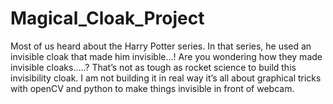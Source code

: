 # Magical_Cloak_Project
Most of us heard about the Harry Potter series. In that series, he used an invisible cloak that made him invisible...! Are you wondering how they made invisible cloaks.....? That’s not as tough as rocket science to build this invisibility cloak.
I am not building it in real way it’s all about graphical tricks with openCV and python to make things invisible in front of webcam.

